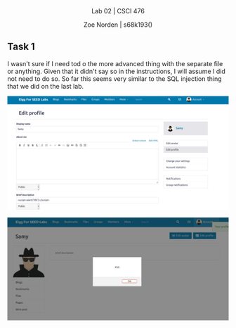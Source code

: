 
<div align="center">Lab 02 | CSCI 476
  
Zoe Norden | s68k193() 
</div>


## Task 1

I wasn't sure if I need tod o the more advanced thing with the separate file or anything. Given that it didn't say so in the instructions, I will assume I did not need to do so. So far this seems very similar to the SQL injection thing that we did on the last lab. 

![image](https://github.com/znorden17/csci-476-594-spring2021-private/blob/main/lab05/screenshots/task1.1.png)

![image](https://github.com/znorden17/csci-476-594-spring2021-private/blob/main/lab05/screenshots/task1.png)
